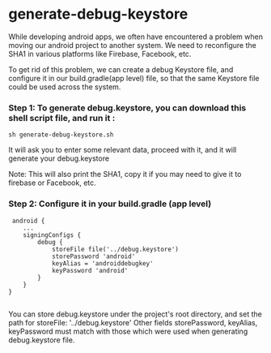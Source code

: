 # generate-debug-keystore

While developing android apps, we often have encountered a problem when moving our android project to another system. We need to reconfigure the SHA1 in various platforms like Firebase, Facebook, etc.

To get rid of this problem, we can create a debug Keystore file, and configure it in our build.gradle(app level) file, so that the same Keystore file could be used across the system.



<h3>Step 1: To generate debug.keystore, you can download this shell script file, and run it : </h3>
 
 ```
sh generate-debug-keystore.sh
```

It will ask you to enter some relevant data, proceed with it, and it will generate your debug.keystore

Note: This will also print the SHA1, copy it if you may need to give it to firebase or Facebook, etc. 

<h3>Step 2: Configure it in your build.gradle (app level) </h3> 


```
 android {
    ...
    signingConfigs {
        debug {
            storeFile file('../debug.keystore')
            storePassword 'android'
            keyAlias = 'androiddebugkey'
            keyPassword 'android'
        }
    }
}
 
  ```

You can store debug.keystore under the project's root directory, and set the path for storeFile:  '../debug.keystore'
Other fields storePassword, keyAlias, keyPassword must match with those which were used when generating debug.keystore file.





